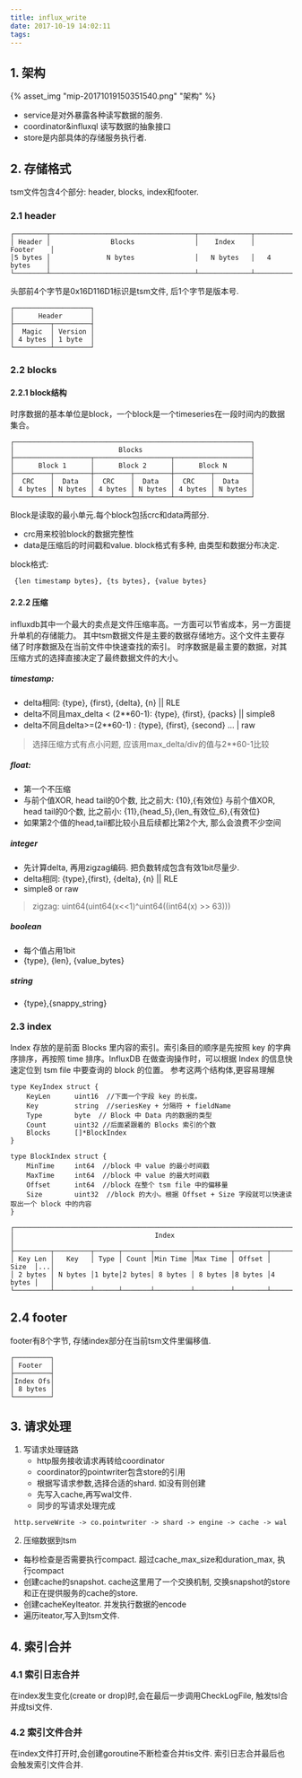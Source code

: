 ```yaml
---
title: influx_write
date: 2017-10-19 14:02:11
tags:
---
```


## 1. 架构
{% asset_img "mip-20171019150351540.png" "架构" %}

* service是对外暴露各种读写数据的服务.
* coordinator&influxql 读写数据的抽象接口
* store是内部具体的存储服务执行者.

## 2. 存储格式
tsm文件包含4个部分: header, blocks, index和footer.

### 2.1 header
```
┌────────┬────────────────────────────────────┬─────────────┬──────────────┐
│ Header │               Blocks               │    Index    │    Footer    │
│5 bytes │              N bytes               │   N bytes   │   4 bytes    │
└────────┴────────────────────────────────────┴─────────────┴──────────────┘
```
 头部前4个字节是0x16D116D1标识是tsm文件, 后1个字节是版本号.

```
┌───────────────────┐
│      Header       │
├─────────┬─────────┤
│  Magic  │ Version │
│ 4 bytes │ 1 byte  │
└─────────┴─────────┘
```
### 2.2 blocks
#### 2.2.1 block结构  
时序数据的基本单位是block，一个block是一个timeseries在一段时间内的数据集合。   
```
┌───────────────────────────────────────────────────────────┐
│                          Blocks                           │
├───────────────────┬───────────────────┬───────────────────┤
│      Block 1      │      Block 2      │      Block N      │
├─────────┬─────────┼─────────┬─────────┼─────────┬─────────┤
│  CRC    │  Data   │  CRC    │  Data   │  CRC    │  Data   │
│ 4 bytes │ N bytes │ 4 bytes │ N bytes │ 4 bytes │ N bytes │
└─────────┴─────────┴─────────┴─────────┴─────────┴─────────┘
```

Block是读取的最小单元.每个block包括crc和data两部分.
+ crc用来校验block的数据完整性
+ data是压缩后的时间戳和value. block格式有多种, 由类型和数据分布决定.


block格式:
```
 {len timestamp bytes}, {ts bytes}, {value bytes}
```

#### 2.2.2 压缩
influxdb其中一个最大的卖点是文件压缩率高。一方面可以节省成本，另一方面提升单机的存储能力。
其中tsm数据文件是主要的数据存储地方。这个文件主要存储了时序数据及在当前文件中快速查找的索引。
时序数据是最主要的数据，对其压缩方式的选择直接决定了最终数据文件的大小。

##### timestamp:
* delta相同: {type}, {first}, {delta}, {n} || RLE
* delta不同且max_delta < (2**60-1): {type}, {first}, {packs}  || simple8
* delta不同且delta>=(2**60-1) : {type}, {first}, {second} ... | raw
> 选择压缩方式有点小问题, 应该用max_delta/div的值与2**60-1比较

##### float:
* 第一个不压缩
* 与前个值XOR, head tail的0个数, 比之前大: {10},{有效位}
与前个值XOR, head tail的0个数, 比之前小: {11},{head_5},{len_有效位_6},{有效位}
* 如果第2个值的head,tail都比较小且后续都比第2个大, 那么会浪费不少空间


##### integer
*  先计算delta, 再用zigzag编码. 把负数转成包含有效1bit尽量少.
*  delta相同: {type},{first}, {delta}, {n} || RLE
*  simple8 or raw
> zigzag: uint64(uint64(x<<1)^uint64((int64(x) >> 63)))

##### boolean
* 每个值占用1bit  
* {type}, {len}, {value_bytes}

##### string  
* {type},{snappy_string}   


### 2.3 index
Index 存放的是前面 Blocks 里内容的索引。索引条目的顺序是先按照 key 的字典序排序，再按照 time 排序。InfluxDB 在做查询操作时，可以根据 Index 的信息快速定位到 tsm file 中要查询的 block 的位置。
参考这两个结构体,更容易理解
```
type KeyIndex struct {
    KeyLen      uint16  //下面一个字段 key 的长度。
    Key         string  //seriesKey + 分隔符 + fieldName
    Type        byte  // Block 中 Data 内的数据的类型
    Count       uint32 //后面紧跟着的 Blocks 索引的个数
    Blocks      []*BlockIndex
}

type BlockIndex struct {
    MinTime     int64  //block 中 value 的最小时间戳
    MaxTime     int64  //block 中 value 的最大时间戳
    Offset      int64  //block 在整个 tsm file 中的偏移量
    Size        uint32  //block 的大小。根据 Offset + Size 字段就可以快速读取出一个 block 中的内容
}

┌────────────────────────────────────────────────────────────────────────────┐
│                                   Index                                    │
├─────────┬─────────┬──────┬───────┬─────────┬─────────┬────────┬────────┬───┤
│ Key Len │   Key   │ Type │ Count │Min Time │Max Time │ Offset │  Size  │...│
│ 2 bytes │ N bytes │1 byte│2 bytes│ 8 bytes │ 8 bytes │8 bytes │4 bytes │   │
└─────────┴─────────┴──────┴───────┴─────────┴─────────┴────────┴────────┴───┘
```
## 2.4 footer

footer有8个字节, 存储index部分在当前tsm文件里偏移值.
```
┌─────────┐
│ Footer  │
├─────────┤
│Index Ofs│
│ 8 bytes │
└─────────┘
```

## 3. 请求处理
1. 写请求处理链路
   + http服务接收请求再转给coordinator
   + coordinator的pointwriter包含store的引用
   + 根据写请求参数,选择合适的shard. 如没有则创建
   + 先写入cache,再写wal文件.
   + 同步的写请求处理完成
```
 http.serveWrite -> co.pointwriter -> shard -> engine -> cache -> wal
```
2. 压缩数据到tsm
  + 每秒检查是否需要执行compact. 超过cache_max_size和duration_max, 执行compact
  + 创建cache的snapshot. cache这里用了一个交换机制, 交换snapshot的store和正在提供服务的cache的store.
  + 创建cacheKeyIteator. 并发执行数据的encode
  + 遍历iteator,写入到tsm文件.

## 4. 索引合并
### 4.1 索引日志合并
在index发生变化(create or drop)时,会在最后一步调用CheckLogFile, 触发tsl合并成tsi文件.  


### 4.2 索引文件合并
在index文件打开时,会创建goroutine不断检查合并tis文件. 索引日志合并最后也会触发索引文件合并.
